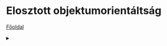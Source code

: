 # Elosztott objektumorientáltság

[Főoldal](oop.md)
<details>
  <summary></summary>

[Fogalmak](terms.md)

[Minták](patterns.md)

[Elvek](principles.md)

[Heurisztikák](heuristics.md)

[Refaktorálás](refactoring.md)

[Clean-code](cleanCode.md)

[API tervezési elvek](APIDesign.md)

[Konkurens és párhuzamos minták](concurrentParalell.md)

[Immutable objektumorientáltság](immutable.md)

[C++ Idiómák](idioms.md)

</details>